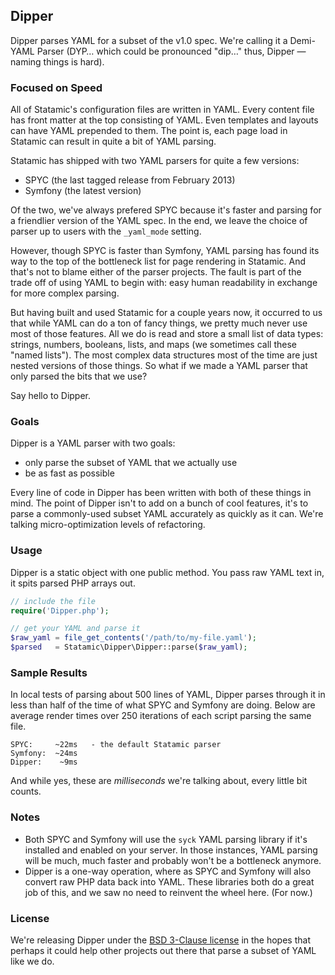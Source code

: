 ## Dipper

Dipper parses YAML for a subset of the v1.0 spec.
We're calling it a Demi-YAML Parser (DYP… which could be pronounced "dip…" thus, Dipper — naming things is hard).


### Focused on Speed

All of Statamic's configuration files are written in YAML.
Every content file has front matter at the top consisting of YAML.
Even templates and layouts can have YAML prepended to them.
The point is, each page load in Statamic can result in quite a bit of YAML parsing.

Statamic has shipped with two YAML parsers for quite a few versions:

- SPYC (the last tagged release from February 2013)
- Symfony (the latest version)

Of the two, we've always prefered SPYC because it's faster and parsing for a friendlier version of the YAML spec.
In the end, we leave the choice of parser up to users with the `_yaml_mode` setting.

However, though SPYC is faster than Symfony, YAML parsing has found its way to the top of the bottleneck list for page rendering in Statamic.
And that's not to blame either of the parser projects.
The fault is part of the trade off of using YAML to begin with: easy human readability in exchange for more complex parsing.

But having built and used Statamic for a couple years now, it occurred to us that while YAML can do a ton of fancy things, we pretty much never use most of those features.
All we do is read and store a small list of data types: strings, numbers, booleans, lists, and maps (we sometimes call these "named lists").
The most complex data structures most of the time are just nested versions of those things.
So what if we made a YAML parser that only parsed the bits that we use?

Say hello to Dipper.


### Goals

Dipper is a YAML parser with two goals:

- only parse the subset of YAML that we actually use
- be as fast as possible

Every line of code in Dipper has been written with both of these things in mind.
The point of Dipper isn't to add on a bunch of cool features, it's to parse a commonly-used subset YAML accurately as quickly as it can.
We're talking micro-optimization levels of refactoring.


### Usage

Dipper is a static object with one public method.
You pass raw YAML text in, it spits parsed PHP arrays out.

```php
// include the file
require('Dipper.php');

// get your YAML and parse it
$raw_yaml = file_get_contents('/path/to/my-file.yaml');
$parsed   = Statamic\Dipper\Dipper::parse($raw_yaml);
```

### Sample Results

In local tests of parsing about 500 lines of YAML, Dipper parses through it in less than half of the time of what SPYC and Symfony are doing. Below are average render times over 250 iterations of each script parsing the same file.

```
SPYC:     ~22ms   - the default Statamic parser
Symfony:  ~24ms
Dipper:    ~9ms
``` 

And while yes, these are *milliseconds* we're talking about, every little bit counts.


### Notes

- Both SPYC and Symfony will use the `syck` YAML parsing library if it's installed and enabled on your server. In those instances, YAML parsing will be much, much faster and probably won't be a bottleneck anymore.
- Dipper is a one-way operation, where as SPYC and Symfony will also convert raw PHP data back into YAML. These libraries both do a great job of this, and we saw no need to reinvent the wheel here. (For now.)


### License

We're releasing Dipper under the [BSD 3-Clause license](http://opensource.org/licenses/BSD-3-Clause) in the hopes that perhaps it could help other projects out there that parse a subset of YAML like we do.